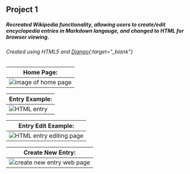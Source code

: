 ## Project 1

##### Recreated Wikipedia functionality, allowing users to create/edit encyclopedia entries in Markdown langauge, and changed to HTML for browser viewing.
###### Created using HTML5 and [Django](https://www.djangoproject.com/){:target="_blank"}


| Home Page: |
| ------------- |
| <img src="https://i.imgur.com/aI5r3Cm.png" alt="image of home page">  |

| Entry Example: |
| ------------- |
| <img src="https://i.imgur.com/Myxlaut.png" alt="HTML entry">  |



| Entry Edit Example: |
| ------------- |
|<img src="https://i.imgur.com/cQ6em95.png" alt="HTML entry editing page">  |

| Create New Entry: |
| ------------- |
| <img src="https://i.imgur.com/RqGagYr.png" alt="create new entry web page">  |
